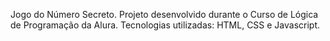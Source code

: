 Jogo do Número Secreto.
Projeto desenvolvido durante o Curso de Lógica de Programação da Alura.
Tecnologias utilizadas: HTML, CSS e Javascript.
